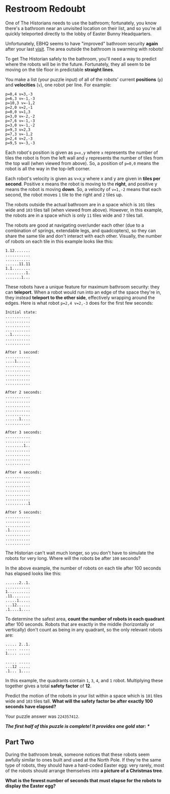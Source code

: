 # Restroom Redoubt

One of The Historians needs to use the bathroom; fortunately, you know there's a bathroom near an unvisited location on
their list, and so you're all quickly teleported directly to the lobby of Easter Bunny Headquarters.

Unfortunately, EBHQ seems to have "improved" bathroom security **again** after your
last [visit](https://adventofcode.com/2016/day/2). The area outside the bathroom is swarming with robots!

To get The Historian safely to the bathroom, you'll need a way to predict where the robots will be in the future.
Fortunately, they all seem to be moving on the tile floor in predictable **straight lines**.

You make a list (your puzzle input) of all of the robots' current **positions** (`p`) and **velocities** (`v`), one
robot per line. For example:

```
p=0,4 v=3,-3
p=6,3 v=-1,-3
p=10,3 v=-1,2
p=2,0 v=2,-1
p=0,0 v=1,3
p=3,0 v=-2,-2
p=7,6 v=-1,-3
p=3,0 v=-1,-2
p=9,3 v=2,3
p=7,3 v=-1,2
p=2,4 v=2,-3
p=9,5 v=-3,-3
```

Each robot's position is given as `p=x,y` where `x` represents the number of tiles the robot is from the left wall and
`y` represents the number of tiles from the top wall (when viewed from above). So, a position of `p=0,0` means the robot
is all the way in the top-left corner.

Each robot's velocity is given as v=x,y where x and y are given in **tiles per second**. Positive x means the robot is
moving to the **right**, and positive y means the robot is moving **down**. So, a velocity of `v=1,-2` means that each
second, the robot moves `1` tile to the right and `2` tiles up.

The robots outside the actual bathroom are in a space which is `101` tiles wide and `103` tiles tall (when viewed from
above). However, in this example, the robots are in a space which is only `11` tiles wide and `7` tiles tall.

The robots are good at navigating over/under each other (due to a combination of springs, extendable legs, and
quadcopters), so they can share the same tile and don't interact with each other. Visually, the number of robots on each
tile in this example looks like this:

```
1.12.......
...........
...........
......11.11
1.1........
.........1.
.......1...
```

These robots have a unique feature for maximum bathroom security: they can **teleport**. When a robot would run into an
edge of the space they're in, they instead **teleport to the other side**, effectively wrapping around the edges. Here
is what robot `p=2,4 v=2,-3` does for the first few seconds:

```
Initial state:
...........
...........
...........
...........
..1........
...........
...........

After 1 second:
...........
....1......
...........
...........
...........
...........
...........

After 2 seconds:
...........
...........
...........
...........
...........
......1....
...........

After 3 seconds:
...........
...........
........1..
...........
...........
...........
...........

After 4 seconds:
...........
...........
...........
...........
...........
...........
..........1

After 5 seconds:
...........
...........
...........
.1.........
...........
...........
...........
```

The Historian can't wait much longer, so you don't have to simulate the robots for very long. Where will the robots be
after `100` seconds?

In the above example, the number of robots on each tile after 100 seconds has elapsed looks like this:

```
......2..1.
...........
1..........
.11........
.....1.....
...12......
.1....1....
```

To determine the safest area, **count the number of robots in each quadrant** after 100 seconds. Robots that are exactly
in the middle (horizontally or vertically) don't count as being in any quadrant, so the only relevant robots are:

```
..... 2..1.
..... .....
1.... .....

..... .....
...12 .....
.1... 1....
```

In this example, the quadrants contain `1`, `3`, `4`, and `1` robot. Multiplying these together gives a total **safety
factor** of **12**.

Predict the motion of the robots in your list within a space which is `101` tiles wide and `103` tiles tall. **What will
the safety factor be after exactly 100 seconds have elapsed?**

Your puzzle answer was `224357412`.

*__The first half of this puzzle is complete! It provides one gold star: *__*

## Part Two

During the bathroom break, someone notices that these robots seem awfully similar to ones built and used at the North
Pole. If they're the same type of robots, they should have a hard-coded Easter egg: very rarely, most of the robots
should arrange themselves into **a picture of a Christmas tree**.

**What is the fewest number of seconds that must elapse for the robots to display the Easter egg?**
